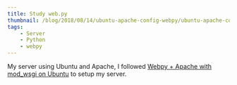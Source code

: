 ```yaml
---
title: Study web.py
thumbnail: /blog/2018/08/14/ubuntu-apache-config-webpy/ubuntu-apache-config-webpy-0.png
tags:
    - Server
    - Python
    - webpy
---
```


My server using Ubuntu and Apache, I followed [Webpy + Apache with mod_wsgi on Ubuntu](http://webpy.org/cookbook/mod_wsgi-apache-ubuntu) to setup my server.
